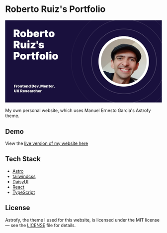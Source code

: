 # Roberto Ruiz's Portfolio

![Axolodev's Portfolio and Website](public/social_img.webp)

My own personal website, which uses Manuel Ernesto Garcia's Astrofy theme.

## Demo

View the [live version of my website here](https://my-website-v2-nine.vercel.app/)

## Tech Stack

- [Astro](https://astro.build)
- [tailwindcss](https://tailwindcss.com/)
- [DaisyUI](https://daisyui.com/)
- [React](https://reactjs.org/)
- [TypeScript](https://www.typescriptlang.org/)

## License

Astrofy, the theme I used for this website, is licensed under the MIT license — see the [LICENSE](https://github.com/manuelernestog/astrofy/blob/main/LICENSE) file for details.

